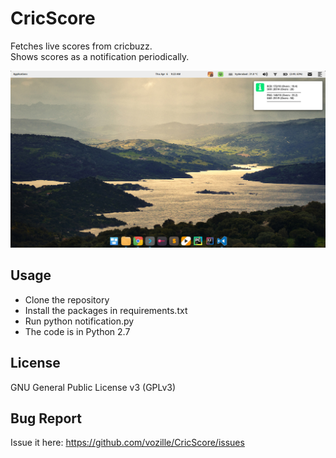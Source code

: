 # CricScore

Fetches live scores from cricbuzz. <br>
Shows scores as a notification periodically.

![image](https://raw.githubusercontent.com/vozille/CricScore/master/images/sample.png)

## Usage

* Clone the repository
* Install the packages in requirements.txt
* Run python notification.py
* The code is in Python 2.7

## License

GNU General Public License v3 (GPLv3)

## Bug Report

Issue it here: https://github.com/vozille/CricScore/issues

